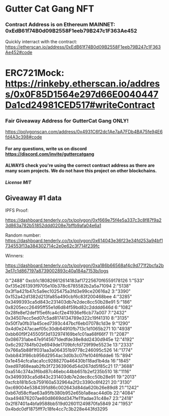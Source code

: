 # Gutter Cat Gang NFT

### Contract Address is on Ethereum MAINNET: 0xEdB61f74B0d09B2558F1eeb79B247c1F363Ae452

Quickly interract with the contract: https://etherscan.io/address/0xEdB61f74B0d09B2558F1eeb79B247c1F363Ae452#code

# ERC721Mock: https://rinkeby.etherscan.io/address/0x0F85D1564e297d66E0040447Da1cd24981CED517#writeContract

### Fair Giveaway Address for GutterCat Gang ONLY!

https://polygonscan.com/address/0x4931C6f2dc1Ae7aA7FDb4BA75fe94E6fd4A3c398#code

#### For any questions, write us on discord https://discord.com/invite/guttercatgang

#### ALWAYS check you're using the correct contract address as there are many scam projects. We do not have this project on other blockchains.

##### License MIT

## Giveaway #1 data

IPFS Proof:

https://dashboard.tenderly.co/tx/polygon/0xf669e75f4e5a337c3c8f87f9a23d863a782b51852ddd0208e7bffb9afa04e6a1

Random number: https://dashboard.tenderly.co/tx/polygon/0x614043e36f23e34fd253a94bf1734553f13a384302714c2e0e62c3f714f239fc

Winners:

https://dashboard.tenderly.co/tx/polygon/0xa186b66568af4c9d771f2bcfa2b3e17c1d867197a8739002893c40a184a7153b/logs

0:"2488" 0xcb1c180826612614183af17225670f6559178126
1:"533" 0xf35e261393f9705e10b378c6785582b2a5a71094
2:"5138" 0x3f1a421b47c5a9ec1025475a3fd3e99ce20616a2
3:"3390" 0x152a42d1382d213fa85a490cbf6c83f200468bee
4:"3285" 0x3499393ca5d843c231403db7e2dec8cc50b28e91
5:"186" 0x8205ecc26495ff55e1d6d84f59bd82c2dddd646d
6:"1082" 0x28fe8ef2def1f5e6fca4cf2e41936ef6cb77a007
7:"2432" 0x34507ecc5ed07c5ad8174134789e322c19f41310
8:"3135" 0x50f7a0fb31a45ced7393c447bcf6eb07078c1d3e
9:"1290" 0x4d0e247acaef05c30db64910fb713c1d1065b271
10:"4938" 0xbb60f9f245505f3d132974169be1c01aa68f66f7
11:"2087" 0x086731abe47e9145671dedfde38e8dd2430d945e
12:"4192" 0x6c292784fb02e6949de1709bfcfd729f99e5523e
13:"2333" 0x766a5b88f1f031aa3a064351b9778c246095c526
14:"1774" 0xbb843f86cb956d2954ac3d0b3c07fe1046f6dde6
15:"894" 0x1e454cfca1aca1cc9288270a46430b118ad1b4da
16:"1845" 0xed97d68eaab2fb3f72363906d54d267dd5f85c21
17:"3688" 0xa514c374a3f6bd87c46ebc44bb651b2ef235b510
18:"1116" 0x3499393ca5d843c231403db7e2dec8cc50b28e91
19:"2013" 0xcfcb181b5cb759160a532964a2f2c3390c6f4221
20:"3130" 0xc69004e5384391d86c002643d84da620b26e89d8
21:"1242" 0xb67d58cffae63a95fb380b952e65b1a8eac44d0b
22:"4084" 0xa494876207ae80d8669dd347fe11fadae31c48e7
23:"2418" 0x2f87401a4bfa9588bb519d026011249870fa5849
24:"1953" 0x4bdc0df1875fff7c18fe4cc7c3b228e443fd3295
